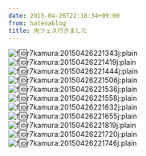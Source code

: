 ```yaml
---
date: 2015-04-26T22:18:34+09:00
from: hatenablog
title: 肉フェス行きました
---
```

![f:id:r7kamura:20150426221343j:plain](http://cdn-ak.f.st-hatena.com/images/fotolife/r/r7kamura/20150426/20150426221343.jpg) ![f:id:r7kamura:20150426221419j:plain](http://cdn-ak.f.st-hatena.com/images/fotolife/r/r7kamura/20150426/20150426221419.jpg) ![f:id:r7kamura:20150426221444j:plain](http://cdn-ak.f.st-hatena.com/images/fotolife/r/r7kamura/20150426/20150426221444.jpg) ![f:id:r7kamura:20150426221506j:plain](http://cdn-ak.f.st-hatena.com/images/fotolife/r/r7kamura/20150426/20150426221506.jpg) ![f:id:r7kamura:20150426221536j:plain](http://cdn-ak.f.st-hatena.com/images/fotolife/r/r7kamura/20150426/20150426221536.jpg) ![f:id:r7kamura:20150426221558j:plain](http://cdn-ak.f.st-hatena.com/images/fotolife/r/r7kamura/20150426/20150426221558.jpg) ![f:id:r7kamura:20150426221632j:plain](http://cdn-ak.f.st-hatena.com/images/fotolife/r/r7kamura/20150426/20150426221632.jpg) ![f:id:r7kamura:20150426221655j:plain](http://cdn-ak.f.st-hatena.com/images/fotolife/r/r7kamura/20150426/20150426221655.jpg) ![f:id:r7kamura:20150426221819j:plain](http://cdn-ak.f.st-hatena.com/images/fotolife/r/r7kamura/20150426/20150426221819.jpg) ![f:id:r7kamura:20150426221720j:plain](http://cdn-ak.f.st-hatena.com/images/fotolife/r/r7kamura/20150426/20150426221720.jpg) ![f:id:r7kamura:20150426221746j:plain](http://cdn-ak.f.st-hatena.com/images/fotolife/r/r7kamura/20150426/20150426221746.jpg)

